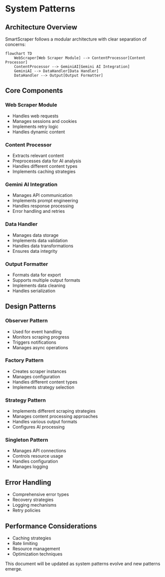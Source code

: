 # System Patterns

## Architecture Overview
SmartScraper follows a modular architecture with clear separation of concerns:

```mermaid
flowchart TD
    WebScraper[Web Scraper Module] --> ContentProcessor[Content Processor]
    ContentProcessor --> GeminiAI[Gemini AI Integration]
    GeminiAI --> DataHandler[Data Handler]
    DataHandler --> Output[Output Formatter]
```

## Core Components

### Web Scraper Module
- Handles web requests
- Manages sessions and cookies
- Implements retry logic
- Handles dynamic content

### Content Processor
- Extracts relevant content
- Preprocesses data for AI analysis
- Handles different content types
- Implements caching strategies

### Gemini AI Integration
- Manages API communication
- Implements prompt engineering
- Handles response processing
- Error handling and retries

### Data Handler
- Manages data storage
- Implements data validation
- Handles data transformations
- Ensures data integrity

### Output Formatter
- Formats data for export
- Supports multiple output formats
- Implements data cleaning
- Handles serialization

## Design Patterns

### Observer Pattern
- Used for event handling
- Monitors scraping progress
- Triggers notifications
- Manages async operations

### Factory Pattern
- Creates scraper instances
- Manages configuration
- Handles different content types
- Implements strategy selection

### Strategy Pattern
- Implements different scraping strategies
- Manages content processing approaches
- Handles various output formats
- Configures AI processing

### Singleton Pattern
- Manages API connections
- Controls resource usage
- Handles configuration
- Manages logging

## Error Handling
- Comprehensive error types
- Recovery strategies
- Logging mechanisms
- Retry policies

## Performance Considerations
- Caching strategies
- Rate limiting
- Resource management
- Optimization techniques

This document will be updated as system patterns evolve and new patterns emerge.
